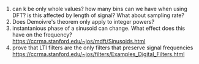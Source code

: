 1. can k be only whole values? how many bins can we have when using DFT? is this affected by length of signal? What about sampling rate?
2. Does Demoivre's theorem only apply to integer powers?
3. instantanious phase of a sinusoid can change. What effect does this have on the frequency? https://ccrma.stanford.edu/~jos/mdft/Sinusoids.html
4. prove that LTI filters are the only filters that preserve signal frequencies https://ccrma.stanford.edu/~jos/filters/Examples_Digital_Filters.html 